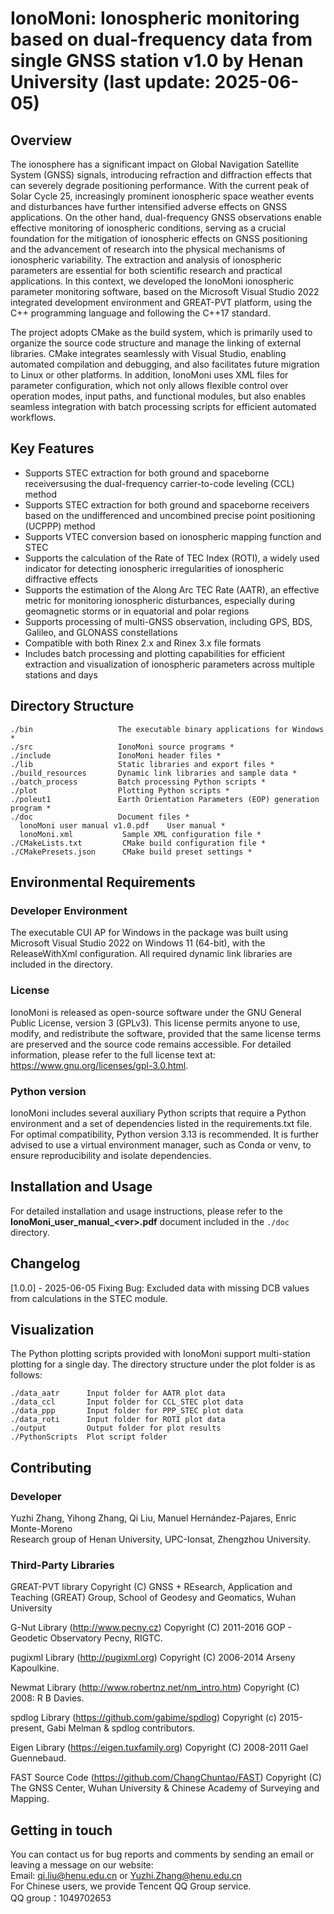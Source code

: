 # IonoMoni: Ionospheric monitoring based on dual-frequency data from single GNSS station v1.0 by Henan University (last update: 2025-06-05)

## Overview

The ionosphere has a significant impact on Global Navigation Satellite System (GNSS) signals, introducing refraction and diffraction effects that can severely degrade positioning performance. With the current peak of Solar Cycle 25, increasingly prominent ionospheric space weather events and disturbances have further intensified adverse effects on GNSS applications. On the other hand, dual-frequency GNSS observations enable effective monitoring of ionospheric conditions, serving as a crucial foundation for the mitigation of ionospheric effects on GNSS positioning and the advancement of research into the physical mechanisms of ionospheric variability. The extraction and analysis of ionospheric parameters are essential for both scientific research and practical applications. In this context, we developed the IonoMoni ionospheric parameter monitoring software, based on the Microsoft Visual Studio 2022 integrated development environment and GREAT-PVT platform, using the C++ programming language and following the C++17 standard. 

The project adopts CMake as the build system, which is primarily used to organize the source code structure and manage the linking of external libraries. CMake integrates seamlessly with Visual Studio, enabling automated compilation and debugging, and also facilitates future migration to Linux or other platforms. In addition, IonoMoni uses XML files for parameter configuration, which not only allows flexible control over operation modes, input paths, and functional modules, but also enables seamless integration with batch processing scripts for efficient automated workflows.

## Key Features

- Supports STEC extraction for both ground and spaceborne receiversusing the dual-frequency carrier-to-code leveling (CCL) method 
- Supports STEC extraction for both ground and spaceborne receivers based on the undifferenced and uncombined precise point positioning (UCPPP) method 
- Supports VTEC conversion based on ionospheric mapping function and STEC
- Supports the calculation of the Rate of TEC Index (ROTI), a widely used indicator for detecting ionospheric irregularities of ionospheric diffractive effects
- Supports the estimation of the Along Arc TEC Rate (AATR), an effective metric for monitoring ionospheric disturbances, especially during geomagnetic storms or in equatorial and polar regions
- Supports processing of multi-GNSS observation, including GPS, BDS, Galileo, and GLONASS constellations
- Compatible with both Rinex 2.x and Rinex 3.x file formats
- Includes batch processing and plotting capabilities for efficient extraction and visualization of ionospheric parameters across multiple stations and days

## Directory Structure

```
./bin                   The executable binary applications for Windows *
./src                   IonoMoni source programs *
./include               IonoMoni header files *
./lib                   Static libraries and export files *
./build_resources       Dynamic link libraries and sample data *
./batch_process         Batch processing Python scripts *
./plot                  Plotting Python scripts *
./poleut1               Earth Orientation Parameters (EOP) generation program *
./doc                   Document files *
  lonoMoni user manual v1.0.pdf    User manual *
  lonoMoni.xml           Sample XML configuration file *
./CMakeLists.txt         CMake build configuration file *
./CMakePresets.json      CMake build preset settings *
```

## Environmental Requirements
### Developer Environment
The executable CUI AP for Windows in the package was built using Microsoft Visual Studio 2022 on Windows 11 (64-bit), with the ReleaseWithXml configuration. All required dynamic link libraries are included in the directory.
### License
IonoMoni is released as open-source software under the GNU General Public License, version 3 (GPLv3). This license permits anyone to use, modify, and redistribute the software, provided that the same license terms are preserved and the source code remains accessible.
For detailed information, please refer to the full license text at: https://www.gnu.org/licenses/gpl-3.0.html.
### Python version
IonoMoni includes several auxiliary Python scripts that require a Python environment and a set of dependencies listed in the requirements.txt file. For optimal compatibility, Python version 3.13 is recommended. It is further advised to use a virtual environment manager, such as Conda or venv, to ensure reproducibility and isolate dependencies.

## Installation and Usage

For detailed installation and usage instructions, please refer to the **IonoMoni_user_manual_\<ver\>.pdf** document included in the `./doc` directory.
<br>

## Changelog
[1.0.0] - 2025-06-05
Fixing Bug: Excluded data with missing DCB values from calculations in the STEC module.

## Visualization
The Python plotting scripts provided with IonoMoni support multi-station plotting for a single day. The directory structure under the plot folder is as follows:
```
./data_aatr      Input folder for AATR plot data
./data_ccl       Input folder for CCL_STEC plot data
./data_ppp       Input folder for PPP_STEC plot data
./data_roti      Input folder for ROTI plot data
./output         Output folder for plot results
./PythonScripts  Plot script folder
```

## Contributing
### Developer
Yuzhi Zhang, Yihong Zhang, Qi Liu, Manuel Hernández-Pajares, Enric Monte-Moreno
<br>
Research group of Henan University, UPC-Ionsat, Zhengzhou University.

### Third-Party Libraries
GREAT-PVT library 
Copyright (C) GNSS + REsearch, Application and Teaching (GREAT) Group, School of Geodesy and Geomatics, Wuhan University

G-Nut Library (http://www.pecny.cz)
Copyright (C) 2011-2016 GOP - Geodetic Observatory Pecny, RIGTC.

pugixml Library (http://pugixml.org)
Copyright (C) 2006-2014 Arseny Kapoulkine.

Newmat Library (http://www.robertnz.net/nm_intro.htm)
Copyright (C) 2008: R B Davies.

spdlog Library (https://github.com/gabime/spdlog)
Copyright (c) 2015-present, Gabi Melman & spdlog contributors.

Eigen Library (https://eigen.tuxfamily.org)
Copyright (C) 2008-2011 Gael Guennebaud.

FAST Source Code (https://github.com/ChangChuntao/FAST)
Copyright (C) The GNSS Center, Wuhan University & Chinese Academy of Surveying and Mapping.

## Getting in touch
You can contact us for bug reports and comments by sending an email or leaving a message on our website:
<br>
Email: qi.liu@henu.edu.cn or Yuzhi.Zhang@henu.edu.cn
<br>
For Chinese users, we provide Tencent QQ Group service.
<br><!--  --><!--  -->
QQ group：1049702653
